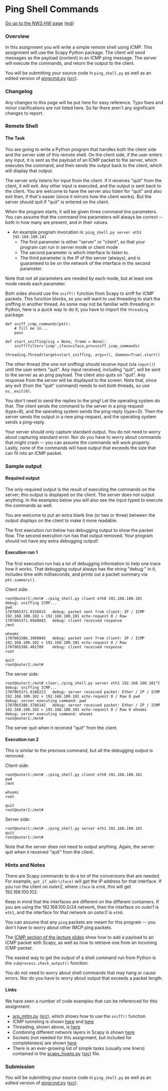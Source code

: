 Ping Shell Commands
=================

[Go up to the NWS HW page](../index.html) ([md](../index.md))

### Overview

In this assignment you will write a simple remote shell using ICMP.  This assignment will use the Scapy Python package.  The client will send messages as the payload (content) in an ICMP ping message.  The server will execute the commands, and return the output to the client.

You will be submitting your source code in `ping_shell.py` as well as an edited version of [pingcmd.py](pingcmd.py.html) ([src](pingcmd.py])).


### Changelog

Any changes to this page will be put here for easy reference.  Typo fixes and minor clarifications are not listed here.  So far there aren't any significant changes to report.


### Remote Shell

#### The Task

You are going to write a Python program that handles both the client side and the server side of this remote shell.  On the client side, if the user enters any input, it is sent as the payload of an ICMP packet to the server, which executes the command, and then sends the output back to the client, which will display that output.

The server only listens for input from the client.  If it receives "quit" from the client, it will exit.  Any other input is executed, and the output is sent back to the client.  You are welcome to have the server also listen for "quit" and also exit then, if that's easier (since it mirrors how the client works).  But the server should quit if "quit" is entered on the client.

When the program starts, it will be given three command line parameters.  You can assume that the command line parameters will always be correct -- both in how many are present, and in their values.

- An example program invocation is: `ping_shell.py server eth1 192.168.100.101`
	- The first parameter is either "server" or "client", so that your program can run in server mode or client mode
	- The second parameter is which interface to listen to.
	- The third parameter is the IP of the server (always), and is guaranteed to be on the network of the interface in the second parameter.

Note that not all parameters are needed by each mode, but at least one mode needs each parameter.

Both sides should use the `sniff()` function from Scapy to sniff for ICMP packets.  This function blocks, so you will want to use threading to start the sniffing in another thread.  As some may not be familiar with threading in Python, here is a quick way to do it; you have to import the `threading` package:

```
def sniff_icmp_commands(pkt):
	# fill me in...
	pass

def start_sniffing(sig = None, frame = None):
	sniff(filter='icmp',iface=iface,prn=sniff_icmp_commands)

threading.Thread(target=start_sniffing, args=(), daemon=True).start()
```

The other thread (the one not sniffing) should receive input (via `input()`) until the user enters "quit".  Any input received, including "quit", will be sent to the server as an ping payload.  The client also quits on "quit".  Any response from the server will be displayed to the screen.  Note that, since any exit (from the "quit" command) needs to exit *both* threads, so use `os._exit(0)`.

You don't need to send the replies to the ping!  Let the operating system do that.  The client sends the command to the server in a ping-request (type=8), and the operating system sends the ping-reply (type=0).  Then the server sends the output in a new ping-request, and the operating system sends a ping-reply.

Your server should only capture standard output.  You do not need to worry about capturing standard error.  Nor do you have to worry about commands that might crash -- you can assume the commands will work properly.  Lastly, none of the commands will have output that exceeds the size that can fit into an ICMP packet.

### Sample output

#### Required output

The only required output is the result of executing the commands on the server; this output is displayed on the client.  The server does not output anything.  In the examples below you will also see the input typed to execute the commands as well.

You are welcome to put an extra blank line (or two or three) between the output displays on the client to make it more readable.

The first execution run below has debugging output to show the packet flow.  The second execution run has that output removed.  Your program should not have any extra debugging output!

#### Execution run 1

The first execution run has a lot of debugging information to help one trace how it works.  That debugging output always has the string "debug:" in it, includes time with milliseconds, and prints out a packet summary via `pkt.summary()`.

Client side:

```
root@outer2:/mnt# ./ping_shell.py client eth0 192.168.100.101                
debug: sniffing ICMP...
pwd
1707065371.9326015 	 debug: packet sent from client: IP / ICMP 192.168.100.102 > 192.168.100.101 echo-request 0 / Raw
1707065371.9560843 	 debug: client received response
/mnt

whoami
1707065386.3909845 	 debug: packet sent from client: IP / ICMP 192.168.100.102 > 192.168.100.101 echo-request 0 / Raw
1707065386.401789 	 debug: client received response
root

quit
root@outer2:/mnt# 
```

The server side:

```
root@outer1:/mnt# clear;./ping_shell.py server eth1 192.168.100.101^C
debug: sniffing ICMP...
1707065371.9186223 	 debug: server received packet: Ether / IP / ICMP 192.168.100.102 > 192.168.100.101 echo-request 0 / Raw 8 pwd
debug: server executing command: pwd
1707065386.3786142 	 debug: server received packet: Ether / IP / ICMP 192.168.100.102 > 192.168.100.101 echo-request 0 / Raw 8 whoami
debug: server executing command: whoami
root@outer1:/mnt# 
```

The server quit when it received "quit" from the client.

#### Execution run 2

This is similar to the previous command, but all the debugging output is removed.

Client-side:
```
root@outer2:/mnt# ./ping_shell.py client eth0 192.168.100.101
pwd
/mnt

whoami
root

quit
root@outer2:/mnt# 
```

Server side:

```
root@outer1:/mnt# ./ping_shell.py server eth1 192.168.100.101
quit
root@outer1:/mnt# 
```

Note that the server does not need to output anything.  Again, the server quit when it received "quit" from the client.


### Hints and Notes

There are Scapy commands to do a lot of the conversions that are needed.  For example, `get_if_addr(iface)` will get the IP address for that interface.  If you run the client on *outer2*, where `iface` is `eth0`, this will get 192.168.100.102.

Keep in mind that the interfaces are different on the different containers.  If you are using the 192.168.100.0/24 network, then the interface on *outer1* is `eth1`, and the interface for that network on *outer2* is `eth0`.

You can assume that any `ping` packets are meant for this program -- you don't have to worry about other IMCP ping packets.

The [ICMP section of the lecture slides](../../slides/network-layer.html#/icmp) show how to add a payload to an ICMP packet with Scapy, as well as how to retrieve one from an incoming ICMP packet.

The easiest way to get the output of a shell command run from Python is the `subprocess.check_output()` function.

You do not need to worry about shell commands that may hang or cause errors.  Nor do you have to worry about output that exceeds a packet length.

#### Links

We have seen a number of code examples that can be referenced for this assignment:

- [arp_mitm.py](../../slides/code/arp_mitm.py.html) ([src](../../slides/code/arp_mitm.py)), which shows how to use the `sniff()` function
- ICMP tunneling is shown [here](../../slides/network-layer.html#/5/5) and [here](../../slides/network-layer.html#/5/6)
- Threading, shown above, is [here](../../slides/packets.html#/2/8)
- Combining different network layers in Scapy is shown [here](../../slides/packets.html#/3/2)
- Sockets (not needed for this assignment, but included for completeness) are shown [here](../../slides/packets.html#/2/5)
- There is an ever-growing list of simple tasks (usually one liners) contained in the [scapy_howto.py](../../docs/scapy_howto.py.html) ([src](../../docs/scapy_howto.py)) file.

### Submission

You will be submitting your source code in `ping_shell.py` as well as an edited version of [pingcmd.py](pingcmd.py.html) ([src](pingcmd.py])).

